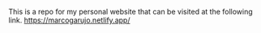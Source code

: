 This is a repo for my personal website that can be visited at the following link. https://marcogarujo.netlify.app/